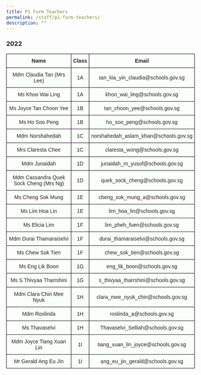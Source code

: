 ```yaml
---
title: P1 Form Teachers
permalink: /staff/p1-form-teachers/
description: ""
---
```

### 2022
<style type="text/css">
.tg  {border-collapse:collapse;border-spacing:0;}
.tg td{border-color:black;border-style:solid;border-width:1px;font-family:Arial, sans-serif;font-size:14px;
  overflow:hidden;padding:10px 5px;word-break:normal;}
.tg th{border-color:black;border-style:solid;border-width:1px;font-family:Arial, sans-serif;font-size:14px;
  font-weight:normal;overflow:hidden;padding:10px 5px;word-break:normal;}
.tg .tg-5teg{background-color:#FBFFFA;color:#222;font-weight:bold;text-align:center;vertical-align:top}
.tg .tg-s6uv{background-color:#FBFFFA;color:#222;text-align:center;vertical-align:middle}
</style>
<table class="tg">
<thead>
  <tr>
    <th class="tg-5teg">Name</th>
    <th class="tg-5teg">Class</th>
    <th class="tg-5teg">Email</th>
  </tr>
</thead>
<tbody>
  <tr>
    <td class="tg-s6uv"><span style="color:#222;background-color:#FBFFFA">Mdm Claudia Tan (Mrs Lee) </span></td>
    <td class="tg-s6uv"><span style="color:#222;background-color:#FBFFFA">1A</span></td>
    <td class="tg-s6uv"><span style="color:#222;background-color:#FBFFFA">tan_kia_yin_claudia@schools.gov.sg</span></td>
  </tr>
  <tr>
    <td class="tg-s6uv"><span style="color:#222;background-color:#FBFFFA">Ms Khoo Wai Ling</span></td>
    <td class="tg-s6uv"><span style="color:#222;background-color:#FBFFFA">1A</span></td>
    <td class="tg-s6uv"><span style="color:#222;background-color:#FBFFFA">khoo_wai_ling@schools.gov.sg</span></td>
  </tr>
  <tr>
    <td class="tg-s6uv"><span style="color:#222;background-color:#FBFFFA">Ms Joyce Tan Choon Yee</span></td>
    <td class="tg-s6uv"><span style="color:#222;background-color:#FBFFFA">1B</span></td>
    <td class="tg-s6uv"><span style="color:#222;background-color:#FBFFFA">tan_choon_yee@schools.gov.sg</span></td>
  </tr>
  <tr>
    <td class="tg-s6uv"><span style="color:#222;background-color:#FBFFFA">Ms Ho Soo Peng</span></td>
    <td class="tg-s6uv"><span style="color:#222;background-color:#FBFFFA">1B</span></td>
    <td class="tg-s6uv"><span style="color:#222;background-color:#FBFFFA">ho_soo_peng@schools.gov.sg</span></td>
  </tr>
  <tr>
    <td class="tg-s6uv"><span style="color:#222;background-color:#FBFFFA">Mdm Norshahedah</span></td>
    <td class="tg-s6uv"><span style="color:#222;background-color:#FBFFFA">1C</span></td>
    <td class="tg-s6uv"><span style="color:#222;background-color:#FBFFFA">norshahedah_aslam_khan@schools.gov.sg</span></td>
  </tr>
  <tr>
    <td class="tg-s6uv"><span style="color:#222;background-color:#FBFFFA">Mrs Claresta Chee</span></td>
    <td class="tg-s6uv"><span style="color:#222;background-color:#FBFFFA">1C</span></td>
    <td class="tg-s6uv"><span style="color:#222;background-color:#FBFFFA">claresta_wong@schools.gov.sg</span></td>
  </tr>
  <tr>
    <td class="tg-s6uv"><span style="color:#222;background-color:#FBFFFA">Mdm Junaidah</span></td>
    <td class="tg-s6uv"><span style="color:#222;background-color:#FBFFFA">1D</span></td>
    <td class="tg-s6uv"><span style="color:#222;background-color:#FBFFFA">junaidah_m_yusof@schools.gov.sg</span></td>
  </tr>
  <tr>
    <td class="tg-s6uv"><span style="color:#222;background-color:#FBFFFA">Mdm Cassandra Quek Sock Cheng (Mrs Ng)</span></td>
    <td class="tg-s6uv"><span style="color:#222;background-color:#FBFFFA">1D</span></td>
    <td class="tg-s6uv"><span style="color:#222;background-color:#FBFFFA">quek_sock_cheng@schools.gov.sg </span></td>
  </tr>
  <tr>
    <td class="tg-s6uv"><span style="color:#222;background-color:#FBFFFA">Ms Cheng Sok Mung</span></td>
    <td class="tg-s6uv"><span style="color:#222;background-color:#FBFFFA">1E</span></td>
    <td class="tg-s6uv"><span style="color:#222;background-color:#FBFFFA">cheng_sok_mung_a@schools.gov.sg</span></td>
  </tr>
  <tr>
    <td class="tg-s6uv"><span style="color:#222;background-color:#FBFFFA">Ms Lim Hoa Lin</span></td>
    <td class="tg-s6uv"><span style="color:#222;background-color:#FBFFFA">1E</span></td>
    <td class="tg-s6uv"><span style="color:#222;background-color:#FBFFFA">lim_hoa_lin@schools.gov.sg</span></td>
  </tr>
  <tr>
    <td class="tg-s6uv"><span style="color:#222;background-color:#FBFFFA">Ms Elicia Lim</span></td>
    <td class="tg-s6uv"><span style="color:#222;background-color:#FBFFFA">1F</span></td>
    <td class="tg-s6uv"><span style="color:#222;background-color:#FBFFFA">lim_pheh_fuen@schools.gov.sg</span></td>
  </tr>
  <tr>
    <td class="tg-s6uv"><span style="color:#222;background-color:#FBFFFA">Mdm Durai Thamaraiselvi </span></td>
    <td class="tg-s6uv"><span style="color:#222;background-color:#FBFFFA">1F</span></td>
    <td class="tg-s6uv"><span style="color:#222;background-color:#FBFFFA">durai_thamaraiselvi@schools.gov.sg</span></td>
  </tr>
  <tr>
    <td class="tg-s6uv"><span style="color:#222;background-color:#FBFFFA">Ms Chew Sok Tien</span></td>
    <td class="tg-s6uv"><span style="color:#222;background-color:#FBFFFA">1F</span></td>
    <td class="tg-s6uv"><span style="color:#222;background-color:#FBFFFA">chew_sok_tien@schools.gov.sg</span></td>
  </tr>
  <tr>
    <td class="tg-s6uv"><span style="color:#222;background-color:#FBFFFA">Ms Eng Lik Boon</span></td>
    <td class="tg-s6uv"><span style="color:#222;background-color:#FBFFFA">1G</span></td>
    <td class="tg-s6uv"><span style="color:#222;background-color:#FBFFFA">eng_lik_boon@schools.gov.sg</span></td>
  </tr>
  <tr>
    <td class="tg-s6uv"><span style="color:#222;background-color:#FBFFFA">Ms S Thivyaa Tharrshini</span></td>
    <td class="tg-s6uv"><span style="color:#222;background-color:#FBFFFA">1G</span></td>
    <td class="tg-s6uv"><span style="color:#222;background-color:#FBFFFA">s_thivyaa_tharrshini@schools.gov.sg</span></td>
  </tr>
  <tr>
    <td class="tg-s6uv"><span style="color:#222;background-color:#FBFFFA">Mdm Clara Chin Mee Nyuk </span></td>
    <td class="tg-s6uv"><span style="color:#222;background-color:#FBFFFA">1H</span></td>
    <td class="tg-s6uv"><span style="color:#222;background-color:#FBFFFA">clara_mee_nyuk_chin@schools.gov.sg</span></td>
  </tr>
  <tr>
    <td class="tg-s6uv"><span style="color:#222;background-color:#FBFFFA">Mdm Roslinda</span></td>
    <td class="tg-s6uv"><span style="color:#222;background-color:#FBFFFA">1H</span></td>
    <td class="tg-s6uv"><span style="color:#222;background-color:#FBFFFA">roslinda_a@schools.gov.sg</span></td>
  </tr>
  <tr>
    <td class="tg-s6uv"><span style="color:#222;background-color:#FBFFFA">Ms Thavaselvi</span></td>
    <td class="tg-s6uv"><span style="color:#222;background-color:#FBFFFA">1H</span></td>
    <td class="tg-s6uv"><span style="color:#222;background-color:#FBFFFA">Thavaselvi_Selliah@schools.gov.sg</span></td>
  </tr>
  <tr>
    <td class="tg-s6uv"><span style="color:#222;background-color:#FBFFFA">Mdm Joyce Tiang Xuan Lin</span></td>
    <td class="tg-s6uv"><span style="color:#222;background-color:#FBFFFA">1I</span></td>
    <td class="tg-s6uv"><span style="color:#222;background-color:#FBFFFA">tiang_xuan_lin_joyce@schools.gov.sg</span></td>
  </tr>
  <tr>
    <td class="tg-s6uv"><span style="color:#222;background-color:#FBFFFA">Mr Gerald Ang Eu Jin</span></td>
    <td class="tg-s6uv"><span style="color:#222;background-color:#FBFFFA">1I</span></td>
    <td class="tg-s6uv"><span style="color:#222;background-color:#FBFFFA">ang_eu_jin_gerald@schools.gov.sg</span></td>
  </tr>
</tbody>
</table>
